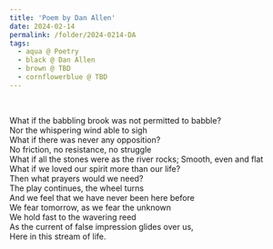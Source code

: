 ```yaml
---
title: 'Poem by Dan Allen'
date: 2024-02-14
permalink: /folder/2024-0214-DA
tags:
  - aqua @ Poetry
  - black @ Dan Allen
  - brown @ TBD
  - cornflowerblue @ TBD
---
```


<br>

<p>
What if the babbling brook was not permitted to babble?<br>
Nor the whispering wind able to sigh<br>
What if there was never any opposition?<br>
No friction, no resistance, no struggle<br>
What if all the stones were as the river rocks; Smooth, even and flat<br>
What if we loved our spirit more than our life?<br>
Then what prayers would we need?<br>
The play continues, the wheel turns<br>
And we feel that we have never been here before<br>
We fear tomorrow, as we fear the unknown<br>
We hold fast to the wavering reed<br>
As the current of false impression glides over us,<br>
Here in this stream of life.<br>
</p>